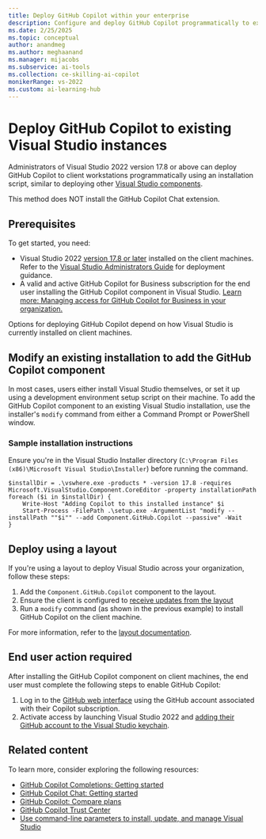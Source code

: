 ```yaml
---
title: Deploy GitHub Copilot within your enterprise
description: Configure and deploy GitHub Copilot programmatically to existing Visual Studio instances on a client's machine within an enterprise.
ms.date: 2/25/2025
ms.topic: conceptual
author: anandmeg
ms.author: meghaanand
ms.manager: mijacobs
ms.subservice: ai-tools
ms.collection: ce-skilling-ai-copilot
monikerRange: vs-2022
ms.custom: ai-learning-hub
---
```

# Deploy GitHub Copilot to existing Visual Studio instances

Administrators of Visual Studio 2022 version 17.8 or above can deploy GitHub Copilot to client workstations programmatically using an installation script, similar to deploying other [Visual Studio components](../install/workload-and-component-ids.md). 

This method does NOT install the GitHub Copilot Chat extension.

## Prerequisites

To get started, you need:

- Visual Studio 2022 [version 17.8 or later](/visualstudio/releases/2022/release-history) installed on the client machines.
  Refer to the [Visual Studio Administrators Guide](https://aka.ms/vs/admin/guide) for deployment guidance.
- A valid and active GitHub Copilot for Business subscription for the end user installing the GitHub Copilot component in Visual Studio. 
  [Learn more: Managing access for GitHub Copilot for Business in your organization.](https://docs.github.com/en/copilot/managing-copilot-business/managing-access-for-copilot-business-in-your-organization)

Options for deploying GitHub Copilot depend on how Visual Studio is currently installed on client machines.

## Modify an existing installation to add the GitHub Copilot component

In most cases, users either install Visual Studio themselves, or set it up using a development environment setup script on their machine.
To add the GitHub Copilot component to an existing Visual Studio installation, use the installer's `modify` command from either a Command Prompt or PowerShell window.

### Sample installation instructions

Ensure you're in the Visual Studio Installer directory (`C:\Program Files (x86)\Microsoft Visual Studio\Installer`) before running the command.

```
$installDir = .\vswhere.exe -products * -version 17.8 -requires Microsoft.VisualStudio.Component.CoreEditor -property installationPath
foreach ($i in $installDir) {
    Write-Host "Adding Copilot to this installed instance" $i
    Start-Process -FilePath .\setup.exe -ArgumentList "modify --installPath ""$i"" --add Component.GitHub.Copilot --passive" -Wait
}
```

## Deploy using a layout

If you're using a layout to deploy Visual Studio across your organization, follow these steps:

1. Add the `Component.GitHub.Copilot` component to the layout.
1. Ensure the client is configured to [receive updates from the layout](../install/update-visual-studio.md#configure-source-location-of-updates)
1. Run a `modify` command (as shown in the previous example) to install GitHub Copilot on the client machine.

For more information, refer to the [layout documentation](../install/create-a-network-installation-of-visual-studio.md#modify-the-contents-of-a-layout). 

## End user action required

After installing the GitHub Copilot component on client machines, the end user must complete the following steps to enable GitHub Copilot:

1. Log in to the [GitHub web interface](https://github.com/settings/copilot) using the GitHub account associated with their Copilot subscription.
1. Activate access by launching Visual Studio 2022 and [adding their GitHub account to the Visual Studio keychain](work-with-github-accounts.md).

## Related content

To learn more, consider exploring the following resources:

- [GitHub Copilot Completions: Getting started](visual-studio-github-copilot-extension.md)
- [GitHub Copilot Chat: Getting started](visual-studio-github-copilot-chat.md)
- [GitHub Copilot: Compare plans](https://github.com/features/copilot/plans)
- [GitHub Copilot Trust Center](https://resources.github.com/copilot-trust-center/)
- [Use command-line parameters to install, update, and manage Visual Studio](../install/use-command-line-parameters-to-install-visual-studio.md)